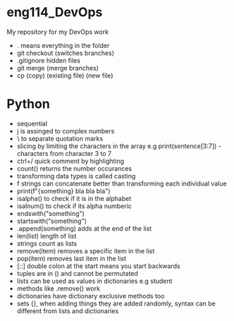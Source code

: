 # eng114_DevOps
My repository for my DevOps work

- . means everything in the folder
- git checkout (switches branches)
- .gitignore hidden files
- git merge (merge branches)
- cp (copy) (existing file) (new file)

# Python
- sequential
- j is assinged to complex numbers
- \ to separate quotation marks
- slicing by limiting the characters in the array e.g print(sentence[3:7]) - characters from character 3 to 7
- ctrl+/ quick comment by highlighting
- count() returns the number occurances
- transforming data types is called casting
- f strings can concatenate better than transforming each individual value
- print(f"{something} bla bla bla")
- isalpha() to check if it is in the alphabet
- isalnum() to check if its alpha numberic
- endswith("something")
- startswith("something")
- .append(something) adds at the end of the list
- len(list) length of list
- strings count as lists
- remove(item) removes a specific item in the list
- pop(item) removes last item in the list
- [::] double colon at the start means you start backwards
- tuples are in () and cannot be permutated
- lists can be used as values in dictionaries e.g student
- methods like .remove() work
- dictionaries have dictionary exclusive methods too
- sets {}, when adding things they are added randomly, syntax can be different from lists and dictionaries